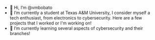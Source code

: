 - 👋 Hi, I’m @vmbobato
- 👀 I’m currently a student at Texas A&M University, I consider myself a tech enthusiast, from electronics to cybersecurity.
      Here are a few projects that I worked or I'm working on!
- 🌱 I’m currently learning several aspects of cybersecurity and their branches!

<!---
vmbobato/vmbobato is a ✨ special ✨ repository because its `README.md` (this file) appears on your GitHub profile.
You can click the Preview link to take a look at your changes.
--->
